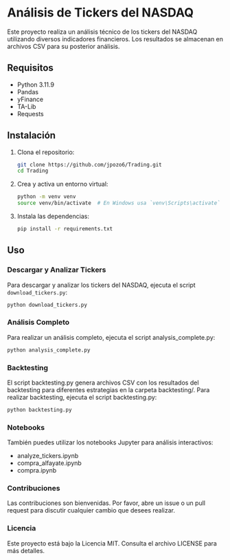# Análisis de Tickers del NASDAQ

Este proyecto realiza un análisis técnico de los tickers del NASDAQ utilizando diversos indicadores financieros. Los resultados se almacenan en archivos CSV para su posterior análisis.

## Requisitos

- Python 3.11.9
- Pandas
- yFinance
- TA-Lib
- Requests

## Instalación

1. Clona el repositorio:
    ```sh
    git clone https://github.com/jpozo6/Trading.git
    cd Trading
    ```

2. Crea y activa un entorno virtual:
    ```sh
    python -m venv venv
    source venv/bin/activate  # En Windows usa `venv\Scripts\activate`
    ```

3. Instala las dependencias:
    ```sh
    pip install -r requirements.txt
    ```

## Uso

### Descargar y Analizar Tickers

Para descargar y analizar los tickers del NASDAQ, ejecuta el script `download_tickers.py`:

```sh
python download_tickers.py
```

### Análisis Completo

Para realizar un análisis completo, ejecuta el script analysis_complete.py:

```sh
python analysis_complete.py
```

### Backtesting

El script backtesting.py genera archivos CSV con los resultados del backtesting para diferentes estrategias en la carpeta backtesting/.
Para realizar backtesting, ejecuta el script backtesting.py:

```sh
python backtesting.py
```

### Notebooks

También puedes utilizar los notebooks Jupyter para análisis interactivos:

- analyze_tickers.ipynb
- compra_alfayate.ipynb
- compra.ipynb

### Contribuciones

Las contribuciones son bienvenidas. Por favor, abre un issue o un pull request para discutir cualquier cambio que desees realizar.

### Licencia

Este proyecto está bajo la Licencia MIT. Consulta el archivo LICENSE para más detalles.
